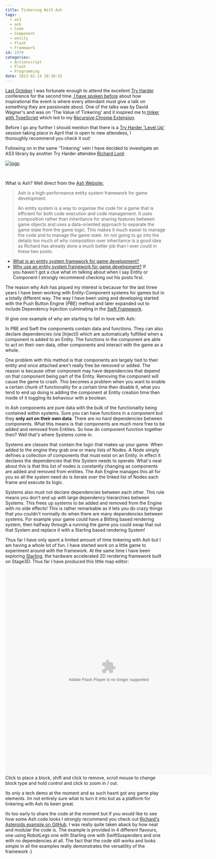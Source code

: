 ```yaml
---
title: Tinkering With Ash
tags:
  - as3
  - ash
  - Code
  - Component
  - entity
  - Flash
  - Framework
id: 2379
categories:
  - Actionscript
  - Flash
  - Programming
date: 2013-02-14 18:30:55
---
```


[Last October](https://mikecann.co.uk/misc/try-harder-2012-slides/) I was fortunate enough to attend the excellent [Try Harder](https://www.tryharder.org.uk/) conference for the second time.[ I have spoken before](https://mikecann.co.uk/photos-personal/try-harder-2012/) about how inspirational the event is where every attendant must give a talk on something they are passionate about. One of the talks was by David Wagner's and was on 'The Value of Tinkering' and it inspired me to[ tinker with TypeScript](https://mikecann.co.uk/personal-project/tinkering-with-typescript/) which led to my [Recursive Chrome Extension](https://mikecann.co.uk/category/personal-project/recursive/).

Before I go any further I should mention that there is a [Try Harder 'Level Up'](https://www.tryharder.org.uk/level-up-2013/) session taking place in April that is open to new attendees, I thoroughly recommend you check it out!

Following on in the same 'Tinkering' vein I have decided to investigate an AS3 library by another Try Harder attendee [Richard Lord](https://www.richardlord.net/blog):

[![logo](https://mikecann.co.uk/wp-content/uploads/2013/02/logo.png)](https://mikecann.co.uk/flash/tinkering-with-ash/attachment/logo-4/)

&nbsp;

What is Ash? Well direct from the [Ash Website:](https://www.ashframework.org/)
> Ash is a high-performance entity system framework for game development.
> 
> An entity system is a way to organise the code for a game that is efficient for both code execution and code management. It uses composition rather than inheritance for sharing features between game objects and uses a data-oriented approach to separate the game state from the game logic. This makes it much easier to manage the code and to manage the game state.
Im not going to go into the details too much of why composition over inheritance is a good idea as Richard has already done a much better job than I ever could in these two posts:

*   [What is an entity system framework for game development?](https://www.richardlord.net/blog/what-is-an-entity-framework)
*   [Why use an entity system framework for game development?](https://www.richardlord.net/blog/why-use-an-entity-framework)
If you haven't got a clue what im talking about when I say Entity or Component I strongly recommend checking out his posts first.

The reason why Ash has piqued my interest is because for the last three years I have been working with Entity-Component systems for games but in a totally different way. The way I have been using and developing started with the Push Button Engine (PBE) method and later expanded out to include Dependency Injection culminating in the [Swft Framework](https://mikecann.co.uk/personal-project/swft-dependency-injection-component-based-game-framework/).

Ill give one example of why am starting to fall in love with Ash:

In PBE and Swft the components contain data and functions. They can also declare dependencies (via [Inject]) which are automatically fulfilled when a component is added to an Entity. The functions in the component are able to act on their own data, other components and interact with the game as a whole.

One problem with this method is that components are largely tied to their entity and once attached aren't really free be removed or added. The reason is because other component may have dependencies that depend on that component being part of the Entity. Removing the component will cause the game to crash. This becomes a problem when you want to enable a certain chunk of functionality for a certain time then disable it, what you tend to end up doing is adding the component at Entity creation time then inside of it toggling its behaviour with a boolean.

In Ash components are pure data with the bulk of the functionality being contained within systems. Sure you can have functions in a component but they **only act on their own data**. There are no hard dependencies between components. What this means is that components are much more free to be added and removed from Entities. So how do component function together then? Well that's where Systems come in.

Systems are classes that contain the logic that makes up your game. When added to the engine they grab one or many lists of Nodes. A Node simply defines a collection of components that must exist on an Entity. In effect it declares the dependencies that this System needs to operate. What's neat about this is that this list of nodes is constantly changing as components are added and removed from entities. The Ash Engine manages this all for you so all the system need do is iterate over the linked list of Nodes each frame and execute its logic.

Systems also must not declare dependencies between each other. This rule means you don't end up with large dependency hierarchies between Systems. This frees up systems to be added and removed from the Engine with no side effects! This is rather remarkable as it lets you do crazy things that you couldn't normally do when there are many dependencies between systems. For example your game could have a Blitting based rendering system, then halfway through a running the game you could swap that out that System and replace it with a Starling based rendering System!

Thus far I have only spent a limited amount of time tinkering with Ash but I am having a whole lot of fun. I have started work on a little game to experiment around with the framework. At the same time I have been exploring [Starling](https://www.google.co.uk/url?sa=t&amp;rct=j&amp;q=&amp;esrc=s&amp;source=web&amp;cd=2&amp;cad=rja&amp;ved=0CD8QFjAB&amp;url=http%3A%2F%2Fgamua.com%2Fstarling%2F&amp;ei=yiEdUazkL-uX0QWNz4EI&amp;usg=AFQjCNHKL4BaeidkUlpmw48eBMwyhwG2tw&amp;bvm=bv.42452523,d.d2k), the hardware accelerated 2D rendering framework built on Stage3D. Thus far I have produced this little map editor:

<object width="650" height="650" classid="clsid:d27cdb6e-ae6d-11cf-96b8-444553540000" codebase="https://download.macromedia.com/pub/shockwave/cabs/flash/swflash.cab#version=6,0,40,0"><param name="wmode" value="direct" /><param name="src" value="https://mikecann.co.uk/projects/Mash/01/MashWeb.swf" /><param name="quality" value="high" /><param name="pluginspage" value="https://www.macromedia.com/go/getflashplayer" /><embed width="650" height="650" type="application/x-shockwave-flash" src="https://mikecann.co.uk/projects/Mash/01/MashWeb.swf" wmode="direct" quality="high" pluginspage="https://www.macromedia.com/go/getflashplayer" /></object>
Click to place a block, shift and click to remove, scroll mouse to change block type and hold control and click to zoom in / out.

Its only a tech demo at the moment and as such hasnt got any game play elements. Im not entirely sure what to turn it into but as a platform for tinkering with Ash its been great.

Its too early to share the code at the moment but if you would like to see how some Ash code looks I strongly recommend you check out [Richard's Asteroids example on GitHub](https://github.com/richardlord/Asteroids). I was really quite taken aback by how neat and modular the code is. The example is provided in 4 different flavours, one using RobotLegs one with Starling one with SwiftSuspenders and one with no dependencies at all. The fact that the code still works and looks simple in all the examples really demonstrates the versatility of the framework :)